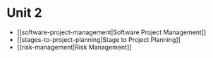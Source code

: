 # Unit 2
- [[software-project-management|Software Project Management]]
- [[stages-to-project-planning|Stage to Project Planning]]
- [[risk-management|Risk Management]]
